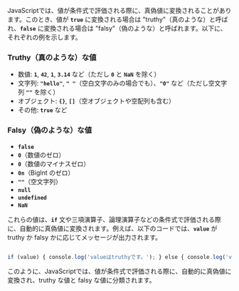 JavaScriptでは、値が条件式で評価される際に、真偽値に変換されることがあります。このとき、値が **`true`** に変換される場合は "truthy"（真のような）と呼ばれ、**`false`** に変換される場合は "falsy"（偽のような）と呼ばれます。以下に、それぞれの例を示します。

### **Truthy（真のような）な値**

- 数値: **`1`**, **`42`**, **`1`**, **`3.14`** など（ただし **`0`** と **`NaN`** を除く）
- 文字列: **`"hello"`**, **`" "`**（空白文字のみの場合でも）、**`"0"`** など（ただし空文字列 **`""`** を除く）
- オブジェクト: **`{}`**, **`[]`**（空オブジェクトや空配列も含む）
- その他: **`true`** など

### **Falsy（偽のような）な値**

- **`false`**
- **`0`**（数値のゼロ）
- **`0`**（数値のマイナスゼロ）
- **`0n`**（BigInt のゼロ）
- **`""`**（空文字列）
- **`null`**
- **`undefined`**
- **`NaN`**

これらの値は、**`if`** 文や三項演算子、論理演算子などの条件式で評価される際に、自動的に真偽値に変換されます。例えば、以下のコードでは、**`value`** が truthy か falsy かに応じてメッセージが出力されます。

```jsx

if (value) { console.log('valueはtruthyです。'); } else { console.log('valueはfalsyです。'); }

```

このように、JavaScriptでは、値が条件式で評価される際に、自動的に真偽値に変換され、truthy な値と falsy な値に分類されます。
